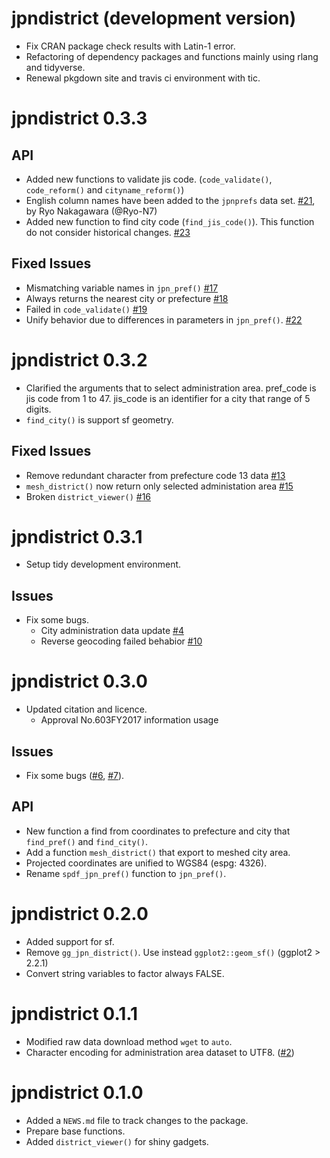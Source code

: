 # jpndistrict (development version)

- Fix CRAN package check results with Latin-1 error.
- Refactoring of dependency packages and functions mainly using rlang and tidyverse.
- Renewal pkgdown site and travis ci environment with tic.

# jpndistrict 0.3.3

## API

- Added new functions to validate jis code. (`code_validate()`, `code_reform()` and `cityname_reform()`)
- English column names have been added to the `jpnprefs` data set. [#21](https://github.com/uribo/jpndistrict/pull/21), by Ryo Nakagawara (@Ryo-N7)
- Added new function to find city code (`find_jis_code()`). This function do not consider historical changes. [#23](https://github.com/uribo/jpndistrict/pull/23)

## Fixed Issues

- Mismatching variable names in `jpn_pref()` [#17](https://github.com/uribo/jpndistrict/issues/17)
- Always returns the nearest city or prefecture [#18](https://github.com/uribo/jpndistrict/issues/18)
- Failed in `code_validate()` [#19](https://github.com/uribo/jpndistrict/issues/19)
- Unify behavior due to differences in parameters in `jpn_pref()`. [#22](https://github.com/uribo/jpndistrict/issues/22)

# jpndistrict 0.3.2

- Clarified the arguments that to select administration area. pref_code is jis code from 1 to 47. jis_code is an identifier for a city that range of 5 digits.
- `find_city()` is support sf geometry.

## Fixed Issues

- Remove redundant character from prefecture code 13 data [#13](https://github.com/uribo/jpndistrict/issues/13)
- `mesh_district()` now return only selected administation area [#15](https://github.com/uribo/jpndistrict/issues/15)
- Broken `district_viewer()` [#16](https://github.com/uribo/jpndistrict/issues/16)


# jpndistrict 0.3.1

- Setup tidy development environment.

## Issues

- Fix some bugs.
    - City administration data update [#4](https://github.com/uribo/jpndistrict/issues/4)
    - Reverse geocoding failed behabior [#10](https://github.com/uribo/jpndistrict/issues/10)

# jpndistrict 0.3.0

- Updated citation and licence. 
    - Approval No.603FY2017 information usage

## Issues

- Fix some bugs ([#6](https://github.com/uribo/jpndistrict/issues/6), [#7](https://github.com/uribo/jpndistrict/issues/7)).

## API

- New function a find from coordinates to prefecture and city that `find_pref()` and `find_city()`.
- Add a function `mesh_district()` that export to meshed city area.
- Projected coordinates are unified to WGS84 (espg: 4326).
- Rename `spdf_jpn_pref()` function to `jpn_pref()`.

# jpndistrict 0.2.0

- Added support for sf.
- Remove `gg_jpn_district()`. Use instead `ggplot2::geom_sf()` (ggplot2 > 2.2.1)
- Convert string variables to factor always FALSE.

# jpndistrict 0.1.1

- Modified raw data download method `wget` to `auto`.
- Character encoding for administration area dataset to UTF8. ([#2](https://github.com/uribo/jpndistrict/issues/2))

# jpndistrict 0.1.0

* Added a `NEWS.md` file to track changes to the package.
* Prepare base functions.
* Added `district_viewer()` for shiny gadgets.
